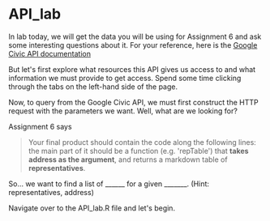 # API_lab

In lab today, we will get the data you will be using for Assignment 6 and ask some interesting questions about it.
For your reference, here is the [Google Civic API documentation](https://developers.google.com/civic-information/docs/v2/)

But let's first explore what resources this API gives us access to and what information we must provide to get access. Spend some time clicking through the tabs on the left-hand side of the page.

Now, to query from the Google Civic API, we must first construct the HTTP request with the parameters we want. 
Well, what are we looking for?

Assignment 6 says 
> Your final product should contain the code along the following lines:
the main part of it should be a function (e.g. 'repTable') that **takes
address as the argument**, and returns a markdown table of **representatives**.

So... we want to find a list of ______ for a given _______.
(Hint: representatives, address)

Navigate over to the API_lab.R file and let's begin.

